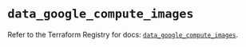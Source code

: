 # `data_google_compute_images`

Refer to the Terraform Registry for docs: [`data_google_compute_images`](https://registry.terraform.io/providers/hashicorp/google/6.35.0/docs/data-sources/compute_images).
